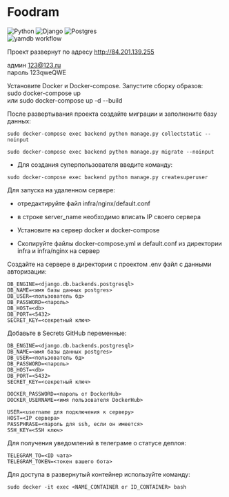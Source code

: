 # Foodram

![Python](https://img.shields.io/badge/python-3670A0?style=for-the-badge&logo=python&logoColor=ffdd54)
![Django](https://img.shields.io/badge/django-%23092E20.svg?style=for-the-badge&logo=django&logoColor=white)
![Postgres](https://img.shields.io/badge/postgres-%23316192.svg?style=for-the-badge&logo=postgresql&logoColor=white)<br/>
![yamdb workflow](https://github.com/zerg959/foodgram-project-react/workflows/foodgram_workflow/badge.svg)
<br/>

Проект развернут по адресу http://84.201.139.255<br>

админ 123@123.ru<br>
пароль 123qweQWE<br>

Установите Docker и Docker-compose. Запустите сборку образов:<br>
sudo docker-compose up<br>
или
sudo docker-compose up -d --build<br>

После развертывания проекта создайте миграции и заполнените базу данных:<br>
```
sudo docker-compose exec backend python manage.py collectstatic --noinput
```
```
sudo docker-compose exec backend python manage.py migrate --noinput
```

- Для создания суперпользователя введите команду:
```
sudo docker-compose exec backend python manage.py createsuperuser
```

Для запуска на удаленном сервере:<br>
+ отредактируйте файл infra/nginx/default.conf<br>

+ в строке server_name необходимо вписать IP своего сервера<br>

+ Установите на сервер docker и docker-compose<br>

+ Скопируйте файлы docker-compose.yml и default.conf из директории infra и infra/nginx на сервер<br>

Cоздайте на сервере в директории с проектом .env файл c данными авторизации:

```
DB_ENGINE=<django.db.backends.postgresql>
DB_NAME=<имя базы данных postgres>
DB_USER=<пользователь бд>
DB_PASSWORD=<пароль>
DB_HOST=<db>
DB_PORT=<5432>
SECRET_KEY=<секретный ключ> 
```
Добавьте в Secrets GitHub переменные:<br>
```
DB_ENGINE=<django.db.backends.postgresql>
DB_NAME=<имя базы данных postgres>
DB_USER=<пользователь бд>
DB_PASSWORD=<пароль>
DB_HOST=<db>
DB_PORT=<5432>
SECRET_KEY=<секретный ключ>

DOCKER_PASSWORD=<пароль от DockerHub>
DOCKER_USERNAME=<имя пользователя DockerHub>

USER=<username для подключения к серверу>
HOST=<IP сервера>
PASSPHRASE=<пароль для ssh, если он имеется>
SSH_KEY=<SSH ключ>
```
Для получения уведомлений в телеграме о статусе деплоя:<br>
```
TELEGRAM_TO=<ID чата>
TELEGRAM_TOKEN=<токен вашего бота>
```
Для доступа в развернутый контейнер используйте команду:<br>
```
sudo docker -it exec <NAME_CONTAINER or ID_CONTAINER> bash

```